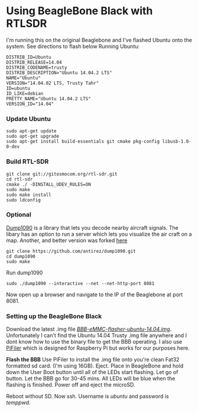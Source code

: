 # Using BeagleBone Black with RTLSDR

I'm running this on the original Beaglebone and I've flashed Ubuntu onto the system.  See directions to flash below
Running Ubuntu:

```
DISTRIB_ID=Ubuntu
DISTRIB_RELEASE=14.04
DISTRIB_CODENAME=trusty
DISTRIB_DESCRIPTION="Ubuntu 14.04.2 LTS"
NAME="Ubuntu"
VERSION="14.04.02 LTS, Trusty Tahr"
ID=ubuntu
ID_LIKE=debian
PRETTY_NAME="Ubuntu 14.04.2 LTS"
VERSION_ID="14.04"
```

### Update Ubuntu

```shell
sudo apt-get update
sudo apt-get upgrade
sudo apt-get install build-essentials git cmake pkg-config libusb-1.0-0-dev
```

### Build RTL-SDR 

```shell
git clone git://gitosmocom.org/rtl-sdr.git
cd rtl-sdr 
cmake ./ -DINSTALL_UDEV_RULES=ON
sudo make
sudo make install
sudo ldconfig
```

### Optional

[Dump1090](https://github.com/antirez/dump1090) is a library that lets you decode nearby aircraft signals.  The libary has an option to run a server which lets you visualize the air craft on a map.  Another, and better version was forked [here](https://github.com/MalcolmRobb/dump1090)

```shell
git clone https://github.com/antirez/dump1090.git
cd dump1090
sudo make
```

Run dump1090

```shell
sudo ./dump1090 --interactive --net --net-http-port 8081
```

Now open up a browser and navigate to the IP of the Beaglebone at port 8081.

### Setting up the BeagleBone Black

Download the latest .img file [*BBB-eMMC-flasher-ubuntu-14.04.img*](https://rcn-ee.com/rootfs/2015-07-08/flasher/BBB-eMMC-flasher-ubuntu-14.04.2-console-armhf-2015-07-08-2gb.img.xz).  Unfortunately I can't find the Ubuntu 14.04 Trusty .img file anywhere and I dont know how to use the binary file to get the BBB operating.  I also use [PiFiler](http://ivanx.com/raspberrypi/) which is designed for Raspberry Pi but works for our purposes here.

**Flash the BBB**
Use PiFiler to install the .img file onto you're clean Fat32 formatted sd card.  (I'm using 16GB).  Eject.  Place in BeagleBone and hold down the User Boot button until all of the LEDs start flashing.  Let go of button.  Let the BBB go for 30-45 mins.  All LEDs will be blue when the flashing is finished. Power off and eject the microSD. 

Reboot without SD.  Now ssh.  Username is *ubuntu* and password is *temppwd*.
